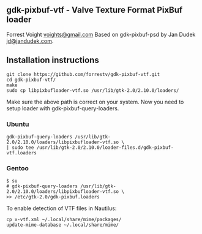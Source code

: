 ## gdk-pixbuf-vtf - Valve Texture Format PixBuf loader

Forrest Voight <voights@gmail.com>
Based on gdk-pixbuf-psd by Jan Dudek <jd@jandudek.com>.

## Installation instructions

```
git clone https://github.com/forrestv/gdk-pixbuf-vtf.git
cd gdk-pixbuf-vtf/
make
sudo cp libpixbufloader-vtf.so /usr/lib/gtk-2.0/2.10.0/loaders/
```

Make sure the above path is correct on your system. Now you need to setup loader with gdk-pixbuf-query-loaders.

### Ubuntu

```
gdk-pixbuf-query-loaders /usr/lib/gtk-2.0/2.10.0/loaders/libpixbufloader-vtf.so \
| sudo tee /usr/lib/gtk-2.0/2.10.0/loader-files.d/gdk-pixbuf-vtf.loaders
```

### Gentoo

```
$ su
# gdk-pixbuf-query-loaders /usr/lib/gtk-2.0/2.10.0/loaders/libpixbufloader-vtf.so \
>> /etc/gtk-2.0/gdk-pixbuf.loaders
```

To enable detection of VTF files in Nautilus:

```
cp x-vtf.xml ~/.local/share/mime/packages/
update-mime-database ~/.local/share/mime/
```
